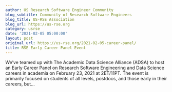 ```yaml
---
author: US Research Software Engineer Community
blog_subtitle: Community of Research Software Engineers
blog_title: US-RSE Association
blog_url: https://us-rse.org
category: usrse
date: '2021-02-05 05:00:00'
layout: post
original_url: https://us-rse.org/2021-02-05-career-panel/
title: RSE Early Career Panel Event
---
```


We’ve teamed up with The Academic Data Science Alliance (ADSA) to host an Early Career Panel on Research Software Engineering and Data Science careers in academia on February 23, 2021 at 2ET/11PT. The event is primarily focused on students of all levels, postdocs, and those early in their careers, but...